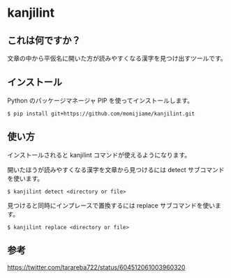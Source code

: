 # kanjilint

## これは何ですか？

文章の中から平仮名に開いた方が読みやすくなる漢字を見つけ出すツールです。

## インストール

Python のパッケージマネージャ PIP を使ってインストールします。
```
$ pip install git+https://github.com/momijiame/kanjilint.git
```

## 使い方

インストールされると kanjilint コマンドが使えるようになります。

開いたほうが読みやすくなる漢字を文章から見つけるには detect サブコマンドを使います。
```
$ kanjilint detect <directory or file>
```

見つけると同時にインプレースで置換するには replace サブコマンドを使います。
```
$ kanjilint replace <directory or file>
```

## 参考

https://twitter.com/tarareba722/status/604512061003960320
